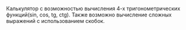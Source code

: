 Калькулятор с возможностью вычисления 4-х тригонометрических функций(sin, cos, tg, ctg). Также возможно вычисление сложных выражений с использованием скобок.

